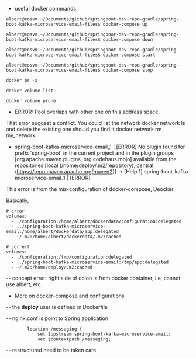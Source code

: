 

- useful docker commands

```
albert@eosvm:~/Documents/github/springboot-dev-repo-gradle/spring-boot-kafka-microservice-email-files$ docker-compose up

albert@eosvm:~/Documents/github/springboot-dev-repo-gradle/spring-boot-kafka-microservice-email-files$ docker-compose down

albert@eosvm:~/Documents/github/springboot-dev-repo-gradle/spring-boot-kafka-microservice-email-files$ docker-compose start

albert@eosvm:~/Documents/github/springboot-dev-repo-gradle/spring-boot-kafka-microservice-email-files$ docker-compose stop

docker ps -a

docker volume list

docker volume prune

```

- ERROR: Pool overlaps with other one on this address space

That error suggest a conflict. You could list the network docker network ls and delete the existing one should you find it docker network rm my_network

- spring-boot-kafka-microservice-email_1  | [ERROR] No plugin found for prefix 'spring-boot' in the current project and in the plugin groups [org.apache.maven.plugins, org.codehaus.mojo] available from the repositories [local (/home/deploy/.m2/repository), central (https://repo.maven.apache.org/maven2)] -> [Help 1]
  spring-boot-kafka-microservice-email_1  | [ERROR] 

This error is from the mis-configuration of docker-compose, Deocker

Basically, 

```aidl
# error
volumes:
  - ./configuration:/home/albert/dockerdata/configuration:delegated
  - ../spring-boot-kafka-microservice-email:/home/albert/dockerdata/app:delegated
  - ~/.m2:/home/albert/dockerdata/.m2:cached
  
# correct
volumes:
  - ./configuration:/tmp/configuration:delegated
  - ../spring-boot-kafka-microservice-email:/tmp/app:delegated
  - ~/.m2:/home/deploy/.m2:cached

```
-- concept error: right side of colon is from docker container, i.e, cannot use albert, etc.

- More on docker-compose and configurations

-- the **deploy** user is defined in Dockerfile

-- nginx.conf is point to Spring application

```aidl
        location /messaging {
            set $upstream spring-boot-kafka-microservice-email;
            set $contextpath /messaging;
```

-- restructured need to be taken care



